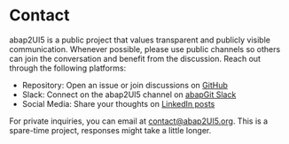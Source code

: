 # Contact

abap2UI5 is a public project that values transparent and publicly visible communication. Whenever possible, please use public channels so others can join the conversation and benefit from the discussion. Reach out through the following platforms:

* Repository: Open an issue or join discussions on [GitHub](https://github.com/abap2UI5/abap2UI5/issues)
* Slack: Connect on the abap2UI5 channel on [abapGit Slack](https://communityinviter.com/apps/abapgit/abap)
* Social Media: Share your thoughts on [LinkedIn posts](https://www.linkedin.com/company/abap2ui5)

For private inquiries, you can email at <contact@abap2UI5.org>. This is a spare-time project, responses might take a little longer.
